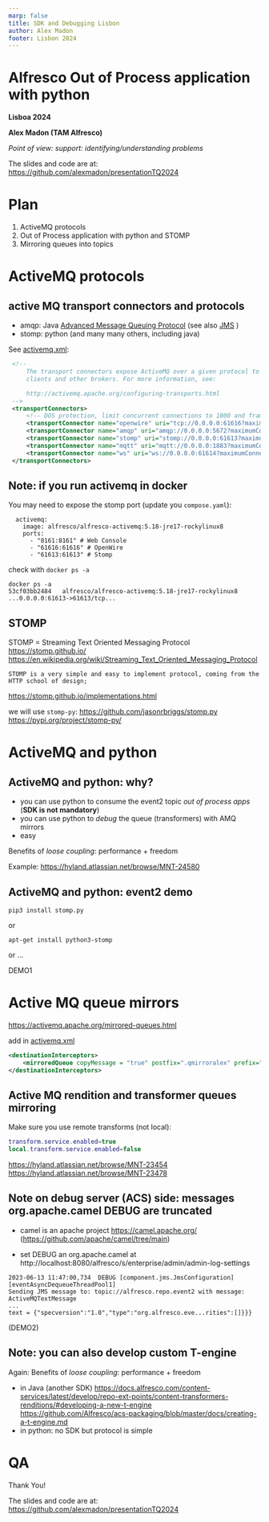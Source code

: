 ```yaml
---
marp: false
title: SDK and Debugging Lisbon
author: Alex Madon
footer: Lisbon 2024
---
```


<!-- headingDivider: 2 -->

# Alfresco Out of Process application with python

**Lisboa 2024**

**Alex Madon (TAM Alfresco)**

*Point of view: support: identifying/understanding problems* 

The slides and code are at:
https://github.com/alexmadon/presentationTQ2024


# Plan

1. ActiveMQ protocols
2. Out of Process application with python and STOMP
3. Mirroring queues into topics

# ActiveMQ protocols

## active MQ transport connectors and protocols

* amqp: Java [Advanced Message Queuing Protocol](https://en.wikipedia.org/wiki/Advanced_Message_Queuing_Protocol) (see also [JMS](https://en.wikipedia.org/wiki/Java_Message_Service) )
* stomp: python (and many many others, including java)

See [activemq.xml](activemq.xml):

```xml
 <!--
     The transport connectors expose ActiveMQ over a given protocol to
     clients and other brokers. For more information, see:

     http://activemq.apache.org/configuring-transports.html
 -->
 <transportConnectors>
     <!-- DOS protection, limit concurrent connections to 1000 and frame size to 100MB -->
     <transportConnector name="openwire" uri="tcp://0.0.0.0:61616?maximumConnections=1000&amp;wireFormat.maxFrameSize=104857600"/>
     <transportConnector name="amqp" uri="amqp://0.0.0.0:5672?maximumConnections=1000&amp;wireFormat.maxFrameSize=104857600"/>
     <transportConnector name="stomp" uri="stomp://0.0.0.0:61613?maximumConnections=1000&amp;wireFormat.maxFrameSize=104857600"/>
     <transportConnector name="mqtt" uri="mqtt://0.0.0.0:1883?maximumConnections=1000&amp;wireFormat.maxFrameSize=104857600"/>
     <transportConnector name="ws" uri="ws://0.0.0.0:61614?maximumConnections=1000&amp;wireFormat.maxFrameSize=104857600"/>
 </transportConnectors>
```

## Note: if you run activemq in docker

You may need to expose the stomp port (update you `compose.yaml`):

```
  activemq:
    image: alfresco/alfresco-activemq:5.18-jre17-rockylinux8
    ports:
      - "8161:8161" # Web Console
      - "61616:61616" # OpenWire
      - "61613:61613" # Stomp
```

check with `docker ps -a`

```
docker ps -a
53cf03bb2484   alfresco/alfresco-activemq:5.18-jre17-rockylinux8       ...0.0.0.0:61613->61613/tcp...
```

## STOMP

STOMP = Streaming Text Oriented Messaging Protocol
https://stomp.github.io/
https://en.wikipedia.org/wiki/Streaming_Text_Oriented_Messaging_Protocol

`STOMP is a very simple and easy to implement protocol, coming from the HTTP school of design;`

https://stomp.github.io/implementations.html

we will use `stomp-py`:
https://github.com/jasonrbriggs/stomp.py
https://pypi.org/project/stomp-py/


# ActiveMQ and python

## ActiveMQ and python: why?

* you can use python to consume the event2 topic *out of process apps* (**SDK is not mandatory**)
* you can use python to *debug* the queue (transformers) with AMQ mirrors
* easy

Benefits of *loose coupling*: performance + freedom

Example: https://hyland.atlassian.net/browse/MNT-24580

## ActiveMQ and python: event2 demo

```
pip3 install stomp.py
```
or
```
apt-get install python3-stomp
```
or ...

DEMO1

# Active MQ queue mirrors

https://activemq.apache.org/mirrored-queues.html

add in [activemq.xml](activemq.xml)

```xml
<destinationInterceptors>
    <mirroredQueue copyMessage = "true" postfix=".qmirroralex" prefix=""/>
</destinationInterceptors>
```

##  Active MQ rendition and transformer queues mirroring

Make sure you use remote transforms (not local):

```lua
transform.service.enabled=true
local.transform.service.enabled=false
```

https://hyland.atlassian.net/browse/MNT-23454 
https://hyland.atlassian.net/browse/MNT-23478 


## Note on debug server (ACS) side: messages org.apache.camel DEBUG are truncated

* camel is an apache project https://camel.apache.org/ (https://github.com/apache/camel/tree/main)

* set DEBUG an org.apache.camel at
http://localhost:8080/alfresco/s/enterprise/admin/admin-log-settings
```
2023-06-13 11:47:00,734  DEBUG [component.jms.JmsConfiguration] [eventAsyncDequeueThreadPool1] 
Sending JMS message to: topic://alfresco.repo.event2 with message: ActiveMQTextMessage 
...
text = {"specversion":"1.0","type":"org.alfresco.eve...rities":[]}}}
```
(DEMO2)

## Note: you can also develop custom T-engine

Again: Benefits of *loose coupling*: performance + freedom

* in Java (another SDK)
https://docs.alfresco.com/content-services/latest/develop/repo-ext-points/content-transformers-renditions/#developing-a-new-t-engine
https://github.com/Alfresco/acs-packaging/blob/master/docs/creating-a-t-engine.md
* in python: no SDK but protocol is simple

# QA

Thank You!

The slides and code are at:
https://github.com/alexmadon/presentationTQ2024
